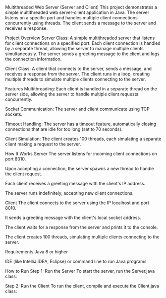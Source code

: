 Multithreaded Web Server (Server and Client)
This project demonstrates a simple multithreaded web server-client application in Java. The server listens on a specific port and handles multiple client connections concurrently using threads. The client sends a message to the server and receives a response.

Project Overview
Server Class: A simple multithreaded server that listens for client connections on a specified port. Each client connection is handled by a separate thread, allowing the server to manage multiple clients simultaneously. The server sends a greeting message to the client and logs the connection information.

Client Class: A client that connects to the server, sends a message, and receives a response from the server. The client runs in a loop, creating multiple threads to simulate multiple clients connecting to the server.

Features
Multithreading: Each client is handled in a separate thread on the server side, allowing the server to handle multiple client requests concurrently.

Socket Communication: The server and client communicate using TCP sockets.

Timeout Handling: The server has a timeout feature, automatically closing connections that are idle for too long (set to 70 seconds).

Client Simulation: The client creates 100 threads, each simulating a separate client making a request to the server.

How It Works
Server
The server listens for incoming client connections on port 8010.

Upon accepting a connection, the server spawns a new thread to handle the client request.

Each client receives a greeting message with the client's IP address.

The server runs indefinitely, accepting new client connections.

Client
The client connects to the server using the IP localhost and port 8010.

It sends a greeting message with the client's local socket address.

The client waits for a response from the server and prints it to the console.

The client creates 100 threads, simulating multiple clients connecting to the server.

Requirements
Java 8 or higher

IDE (like IntelliJ IDEA, Eclipse) or command line to run Java programs

How to Run
Step 1: Run the Server
To start the server, run the Server.java class:

Step 2: Run the Client
To run the client, compile and execute the Client.java class:


